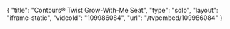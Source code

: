 {
    "title": "Contours&reg; Twist Grow-With-Me Seat",
    "type": "solo",
    "layout": "iframe-static",
    "videoId": "109986084",
    "url": "\/tvpembed\/109986084"
}